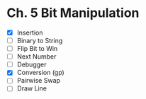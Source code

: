 # Ch. 5 Bit Manipulation

- [x] Insertion
- [ ] Binary to String
- [ ] Flip Bit to Win
- [ ] Next Number
- [ ] Debugger
- [x] Conversion (gp)
- [ ] Pairwise Swap
- [ ] Draw Line
